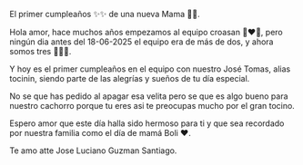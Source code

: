 El primer cumpleaños ✨️✨️ de una nueva Mama 👶🏼.

Hola amor, hace muchos años empezamos al equipo 
croasan 👩‍❤️‍👨, pero ningún dia antes del 18-06-2025 
el equipo era de más de dos, y ahora somos tres 👨‍👩‍👦.

Y hoy es el primer cumpleaños en el equipo con nuestro
José Tomas, alias tocinin, siendo parte de las alegrías
y sueños de tu día especial.

No se que has pedido al apagar esa velita pero se que
es algo bueno para nuestro cachorro porque tu eres asi
te preocupas mucho por el gran tocino.


Espero amor que este día halla sido hermoso para ti y
que sea recordado por nuestra familia como el día 
de mamá Boli ❤️.


Te amo atte Jose Luciano Guzman Santiago.
